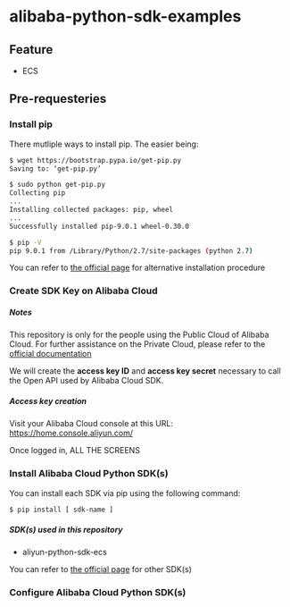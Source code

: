 # alibaba-python-sdk-examples

## Feature
* ECS

## Pre-requesteries

### Install pip

There mutliple ways to install pip. The easier being:
```bash
$ wget https://bootstrap.pypa.io/get-pip.py
Saving to: ‘get-pip.py’

$ sudo python get-pip.py
Collecting pip
...
Installing collected packages: pip, wheel
...
Successfully installed pip-9.0.1 wheel-0.30.0

$ pip -V
pip 9.0.1 from /Library/Python/2.7/site-packages (python 2.7)
```

You can refer to [the official page](https://pip.pypa.io/en/stable/installing/ "PIP's Homepage") for alternative installation procedure

### Create SDK Key on Alibaba Cloud

##### Notes

This repository is only for the people using the Public Cloud of Alibaba Cloud. For further assistance on the Private Cloud, please refer to the [official documentation](https://www.alibabacloud.com/help/zh/doc-detail/43039.htm "公共云版")

We will create the **access key ID** and **access key secret** necessary to call the Open API used by Alibaba Cloud SDK.

##### Access key creation

Visit your Alibaba Cloud console at this URL: https://home.console.aliyun.com/

Once logged in, ALL THE SCREENS

### Install Alibaba Cloud Python SDK(s)

You can install each SDK via pip using the following command:
```bash
$ pip install [ sdk-name ]
```
##### SDK(s) used in this repository
* aliyun-python-sdk-ecs

You can refer to [the official page](https://develop.aliyun.com/tools/sdk?#/python "Alibaba Cloud Python SDK's Homepage") for other SDK(s)


### Configure Alibaba Cloud Python SDK(s)


